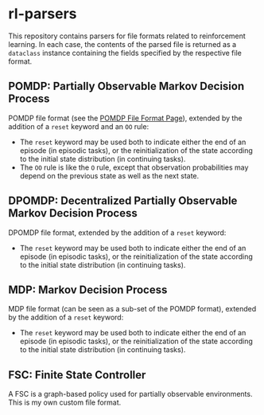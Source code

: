 # rl-parsers

This repository contains parsers for file formats related to reinforcement
learning.  In each case, the contents of the parsed file is returned as a
`dataclass` instance containing the fields specified by the respective file
format.

## POMDP:  Partially Observable Markov Decision Process

POMDP file format (see the [POMDP File Format Page][pomdp-format]), extended by
the addition of a `reset` keyword and an `OO` rule:
* The `reset` keyword may be used both to indicate either the end of an episode
  (in episodic tasks), or the reinitialization of the state according to the
  initial state distribution (in continuing tasks).
* The `OO` rule is like the `O` rule, except that observation probabilities may
  depend on the previous state as well as the next state.

## DPOMDP:  Decentralized Partially Observable Markov Decision Process

DPOMDP file format, extended by the addition of a `reset` keyword:
* The `reset` keyword may be used both to indicate either the end of an episode
  (in episodic tasks), or the reinitialization of the state according to the
  initial state distribution (in continuing tasks).

## MDP:  Markov Decision Process

MDP file format (can be seen as a sub-set of the POMDP format), extended by the
addition of a `reset` keyword:
* The `reset` keyword may be used both to indicate either the end of an episode
  (in episodic tasks), or the reinitialization of the state according to the
  initial state distribution (in continuing tasks).

## FSC:  Finite State Controller

A FSC is a graph-based policy used for partially observable environments.  This
is my own custom file format.

[pomdp-format]: http://pomdp.org/code/pomdp-file-spec.html
